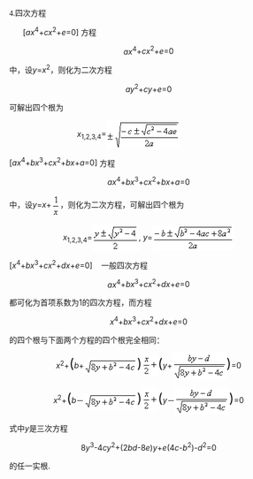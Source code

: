 <div class=Section1>
<p><span lang=EN-US style='font-family:宋体_GB2312'>4.</span><span lang=ZH-CN
style='font-family:宋体_GB2312'>四次方程</span></p>
<p><span lang=EN-US style='font-family:宋体_GB2312'>&nbsp;&nbsp;&nbsp;&nbsp;&nbsp;&nbsp; </span><span
lang=EN-US>[<i>ax</i><sup>4</sup>+<i>cx</i><sup>2</sup>+<i>e</i>=0] </span><span
lang=ZH-CN style='font-family:宋体_GB2312'>方程</span></p>
<p align=center style='text-align:center'><i><span lang=EN-US>ax</span></i><sup><span
lang=EN-US>4</span></sup><span lang=EN-US>+<i>cx</i><sup>2</sup>+<i>e</i>=0</span></p>
<p><span lang=ZH-CN style='font-family:宋体_GB2312'>中，设</span><i><span
lang=EN-US>y</span></i><span lang=EN-US>=<i>x</i><sup>2</sup></span><span
lang=ZH-CN style='font-family:宋体_GB2312'>，则化为二次方程</span></p>
<p align=center style='text-align:center'><i><span lang=EN-US>ay</span></i><sup><span
lang=EN-US>2</span></sup><span lang=EN-US>+<i>cy</i>+<i>e</i>=0</span></p>
<p><span lang=ZH-CN style='font-family:宋体_GB2312'>可解出四个根为</span></p>
<p><span lang=EN-US style='font-family:宋体_GB2312'>&nbsp;&nbsp;&nbsp;&nbsp;&nbsp;&nbsp;&nbsp;&nbsp;&nbsp;&nbsp;&nbsp;&nbsp;&nbsp;&nbsp;&nbsp;&nbsp;&nbsp;&nbsp;&nbsp;&nbsp;&nbsp;&nbsp;&nbsp;&nbsp;&nbsp;&nbsp;&nbsp;&nbsp;&nbsp;&nbsp;&nbsp;&nbsp;&nbsp;&nbsp; </span><i><span
lang=EN-US>x</span></i><sub><span lang=EN-US>1,2,3,4</span></sub><span
lang=EN-US>=<img width=133 height=52 src="res/17e9d95da129bdd93c34fb6cc6aaaa52_5389_files/Image1326.gif"
align=absmiddle></span></p>
<p><span lang=EN-US>[<i>ax</i><sup>4</sup>+<i>bx</i><sup>3</sup>+<i>cx</i><sup>2</sup>+<i>bx</i>+<i>a</i>=0]
</span><span lang=ZH-CN style='font-family:宋体_GB2312'>方程</span></p>
<p align=center style='text-align:center'><i><span lang=EN-US>ax</span></i><sup><span
lang=EN-US>4</span></sup><span lang=EN-US>+<i>bx</i><sup>3</sup>+<i>cx</i><sup>2</sup>+<i>bx</i>+<i>a</i>=0</span></p>
<p><span lang=ZH-CN style='font-family:宋体_GB2312'>中，设</span><i><span
lang=EN-US>y</span></i><span lang=EN-US>=<i>x</i>+<img width=16 height=41
src="res/17e9d95da129bdd93c34fb6cc6aaaa52_5389_files/Image1327.gif" align=absmiddle></span><span
lang=ZH-CN style='font-family:宋体_GB2312'>，则化为二次方程，可解出四个根为</span></p>
<p align=center style='text-align:center'><i><span lang=EN-US>x</span></i><sub><span
lang=EN-US>1,2,3,4</span></sub><span lang=EN-US>=<img width=84 height=48
src="res/17e9d95da129bdd93c34fb6cc6aaaa52_5389_files/Image1328.gif" align=absmiddle>, <i>y</i>=<img
width=148 height=46 src="res/17e9d95da129bdd93c34fb6cc6aaaa52_5389_files/Image1329.gif" align=absmiddle></span></p>
<p><span lang=EN-US>[<i>x</i><sup>4</sup>+<i>bx</i><sup>3</sup>+<i>cx</i><sup>2</sup>+<i>dx</i>+<i>e</i>=0]&nbsp;&nbsp;&nbsp; </span><span
lang=ZH-CN style='font-family:宋体_GB2312'>一般四次方程</span></p>
<p align=center style='text-align:center'><i><span lang=EN-US>ax</span></i><sup><span
lang=EN-US>4</span></sup><span lang=EN-US>+<i>bx</i><sup>3</sup>+<i>cx</i><sup>2</sup>+<i>dx</i>+<i>e</i>=0</span></p>
<p><span lang=ZH-CN style='font-family:宋体_GB2312'>都可化为首项系数为</span><span
lang=EN-US>1</span><span lang=ZH-CN style='font-family:宋体_GB2312'>的四次方程，而方程</span></p>
<p align=center style='text-align:center'><i><span lang=EN-US>x</span></i><sup><span
lang=EN-US>4</span></sup><span lang=EN-US>+<i>bx</i><sup>3</sup>+<i>cx</i><sup>2</sup>+<i>dx</i>+<i>e</i>=0</span></p>
<p><span lang=ZH-CN style='font-family:宋体_GB2312'>的四个根与下面两个方程的四个根完全相同：</span></p>
<p align=center style='text-align:center'><i><span lang=EN-US>x</span></i><sup><span
lang=EN-US>2</span></sup><span lang=EN-US>+</span><span lang=EN-US
style='font-size:18.0pt'>(</span><i><span lang=EN-US>b</span></i><span
lang=EN-US>+<img width=96 height=29 src="res/17e9d95da129bdd93c34fb6cc6aaaa52_5389_files/Image1330.gif"
align=absmiddle></span><span lang=EN-US style='font-size:18.0pt'>)<img
width=29 height=41 src="res/17e9d95da129bdd93c34fb6cc6aaaa52_5389_files/Image1331.gif" align=absmiddle>(</span><i><span
lang=EN-US>y</span></i><span lang=EN-US>+<img width=98 height=49
src="res/17e9d95da129bdd93c34fb6cc6aaaa52_5389_files/Image1332.gif" align=absmiddle></span><span
lang=EN-US style='font-size:18.0pt'>)</span><span lang=EN-US>=0</span></p>
<p align=center style='text-align:center'><i><span lang=EN-US>x</span></i><sup><span
lang=EN-US>2</span></sup><span lang=EN-US>+</span><span lang=EN-US
style='font-size:18.0pt'>(</span><i><span lang=EN-US>b</span></i><span
lang=ZH-CN style='font-family:宋体_GB2312'>－</span><span lang=EN-US
style='font-family:宋体_GB2312'><img width=96 height=29
src="res/17e9d95da129bdd93c34fb6cc6aaaa52_5389_files/Image1333.gif" align=absmiddle></span><span
lang=EN-US style='font-size:18.0pt'>)<img width=29 height=41
src="res/17e9d95da129bdd93c34fb6cc6aaaa52_5389_files/Image1331.gif" align=absmiddle>(</span><i><span
lang=EN-US>y</span></i><span lang=ZH-CN style='font-family:宋体_GB2312'>－</span><span
lang=EN-US style='font-family:宋体_GB2312'><img width=98 height=49
src="res/17e9d95da129bdd93c34fb6cc6aaaa52_5389_files/Image1334.gif" align=absmiddle></span><span
lang=EN-US style='font-size:18.0pt'>)</span><span lang=EN-US>=0</span></p>
<p><span lang=ZH-CN style='font-family:宋体_GB2312'>式中</span><i><span lang=EN-US>y</span></i><span
lang=ZH-CN style='font-family:宋体_GB2312'>是三次方程</span></p>
<p align=center style='text-align:center'><span lang=EN-US>8<i>y</i><sup>3</sup>-4<i>cy</i><sup>2</sup>+(2<i>bd</i>-8<i>e</i>)<i>y</i>+<i>e</i>(4<i>c</i>-<i>b</i><sup>2</sup>)-<i>d</i><sup>2</sup>=0</span></p>
<p><span lang=ZH-CN style='font-family:宋体_GB2312'>的任一实根</span><span lang=EN-US>.</span></p>
</div>